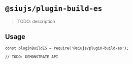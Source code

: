 # `@siujs/plugin-build-es`

> TODO: description

## Usage

```
const pluginBuildES = require('@siujs/plugin-build-es');

// TODO: DEMONSTRATE API
```
